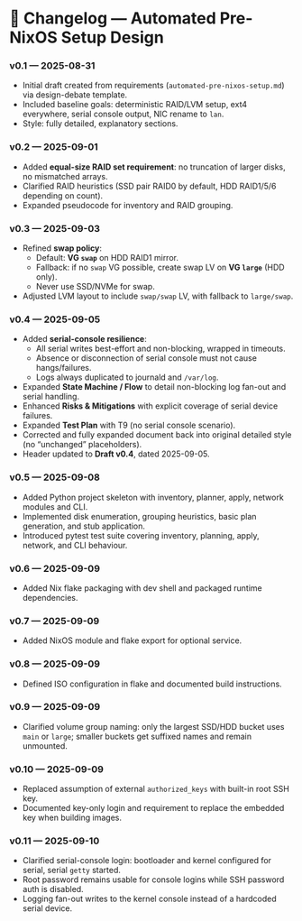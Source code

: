 # 📜 Changelog — Automated Pre-NixOS Setup Design

### v0.1 — 2025-08-31
- Initial draft created from requirements (`automated-pre-nixos-setup.md`) via design-debate template.  
- Included baseline goals: deterministic RAID/LVM setup, ext4 everywhere, serial console output, NIC rename to `lan`.  
- Style: fully detailed, explanatory sections.

### v0.2 — 2025-09-01
- Added **equal-size RAID set requirement**: no truncation of larger disks, no mismatched arrays.  
- Clarified RAID heuristics (SSD pair RAID0 by default, HDD RAID1/5/6 depending on count).  
- Expanded pseudocode for inventory and RAID grouping.

### v0.3 — 2025-09-03
- Refined **swap policy**:  
  - Default: **VG `swap`** on HDD RAID1 mirror.  
  - Fallback: if no `swap` VG possible, create swap LV on **VG `large`** (HDD only).  
  - Never use SSD/NVMe for swap.  
- Adjusted LVM layout to include `swap/swap` LV, with fallback to `large/swap`.

### v0.4 — 2025-09-05
- Added **serial-console resilience**:  
  - All serial writes best-effort and non-blocking, wrapped in timeouts.  
  - Absence or disconnection of serial console must not cause hangs/failures.  
  - Logs always duplicated to journald and `/var/log`.  
- Expanded **State Machine / Flow** to detail non-blocking log fan-out and serial handling.  
- Enhanced **Risks & Mitigations** with explicit coverage of serial device failures.  
- Expanded **Test Plan** with T9 (no serial console scenario).  
- Corrected and fully expanded document back into original detailed style (no “unchanged” placeholders).  
- Header updated to **Draft v0.4**, dated 2025-09-05.

### v0.5 — 2025-09-08
- Added Python project skeleton with inventory, planner, apply, network modules and CLI.
- Implemented disk enumeration, grouping heuristics, basic plan generation, and stub application.
- Introduced pytest test suite covering inventory, planning, apply, network, and CLI behaviour.

### v0.6 — 2025-09-09
- Added Nix flake packaging with dev shell and packaged runtime dependencies.

### v0.7 — 2025-09-09
- Added NixOS module and flake export for optional service.

### v0.8 — 2025-09-09
- Defined ISO configuration in flake and documented build instructions.

### v0.9 — 2025-09-09
- Clarified volume group naming: only the largest SSD/HDD bucket uses `main` or `large`; smaller buckets get suffixed names and remain unmounted.

### v0.10 — 2025-09-09
- Replaced assumption of external `authorized_keys` with built-in root SSH key.
- Documented key-only login and requirement to replace the embedded key when building images.

### v0.11 — 2025-09-10
- Clarified serial-console login: bootloader and kernel configured for serial, serial `getty` started.
- Root password remains usable for console logins while SSH password auth is disabled.
- Logging fan-out writes to the kernel console instead of a hardcoded serial device.
